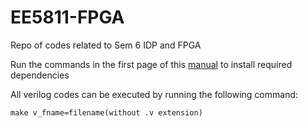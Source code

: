 # EE5811-FPGA
Repo of codes related to Sem 6 IDP and FPGA

Run the commands in the first page of this [manual](https://github.com/gadepall/EE5811/blob/master/icoboard_fpga/gvv_hemanth_icoboard.pdf) to install required dependencies

All verilog codes can be executed by running the following command:

``` make v_fname=filename(without .v extension) ```

